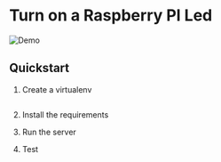 # Turn on a Raspberry PI Led

![Demo](./docs/images/demo.gif "Demo")

## Quickstart

1. Create a virtualenv

```
```

2. Install the requirements

3. Run the server

4. Test

```
```
